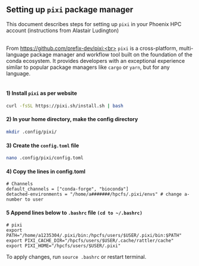 ## Setting up `pixi` package manager
This document describes steps for setting up `pixi` in your Phoenix HPC account (instructions from Alastair Ludington)<br>
<br>

From https://github.com/prefix-dev/pixi:<br>
`pixi` is a cross-platform, multi-language package manager and workflow tool built on the foundation of the conda ecosystem. 
It provides developers with an exceptional experience similar to popular package managers like `cargo` or `yarn`, but for any language.<br>
<br>

#### 1) Install `pixi` as per website
```bash
curl -fsSL https://pixi.sh/install.sh | bash
```

#### 2) In your home directory, make the config directory
```bash
mkdir .config/pixi/
```

#### 3) Create the `config.toml` file
```bash
nano .config/pixi/config.toml
```

#### 4) Copy the lines in config.toml 
```nginx
# Channels
default_channels = ["conda-forge", "bioconda"]
detached-environments = "/home/a#######/hpcfs/.pixi/envs" # change a-number to user
```

#### 5 Append lines below to `.bashrc` file `(cd to ~/.bashrc)`
```nginx
# pixi
export PATH="/home/a1235304/.pixi/bin:/hpcfs/users/$USER/.pixi/bin:$PATH"
export PIXI_CACHE_DIR="/hpcfs/users/$USER/.cache/rattler/cache"
export PIXI_HOME="/hpcfs/users/$USER/.pixi"
```
To apply changes, run `source .bashrc` or restart terminal.
